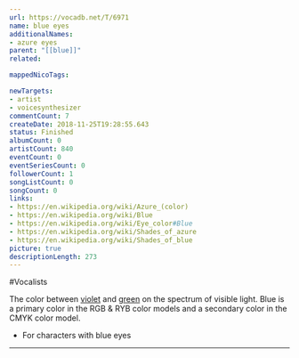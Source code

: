 ```yaml
---
url: https://vocadb.net/T/6971
name: blue eyes
additionalNames: 
- azure eyes
parent: "[[blue]]"
related:

mappedNicoTags:

newTargets:
- artist
- voicesynthesizer
commentCount: 7
createDate: 2018-11-25T19:28:55.643
status: Finished
albumCount: 0
artistCount: 840
eventCount: 0
eventSeriesCount: 0
followerCount: 1
songListCount: 0
songCount: 0
links: 
- https://en.wikipedia.org/wiki/Azure_(color)
- https://en.wikipedia.org/wiki/Blue
- https://en.wikipedia.org/wiki/Eye_color#Blue
- https://en.wikipedia.org/wiki/Shades_of_azure
- https://en.wikipedia.org/wiki/Shades_of_blue
picture: true
descriptionLength: 273
---
```


#Vocalists

The color between [violet](https://vocadb.net/T/8916/purple) and [green](https://vocadb.net/T/8910/green) on the spectrum of visible light.
Blue is a primary color in the RGB & RYB color models and a secondary color in the CMYK color model.

- For characters with blue eyes

---

